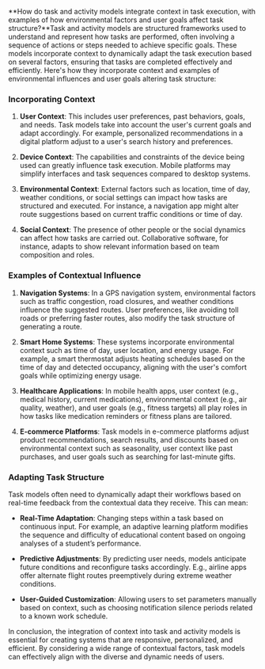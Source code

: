 **How do task and activity models integrate context in task execution, with examples of how environmental factors and user goals affect task structure?**Task and activity models are structured frameworks used to understand and represent how tasks are performed, often involving a sequence of actions or steps needed to achieve specific goals. These models incorporate context to dynamically adapt the task execution based on several factors, ensuring that tasks are completed effectively and efficiently. Here's how they incorporate context and examples of environmental influences and user goals altering task structure:

### Incorporating Context

1. **User Context**: This includes user preferences, past behaviors, goals, and needs. Task models take into account the user's current goals and adapt accordingly. For example, personalized recommendations in a digital platform adjust to a user's search history and preferences.

2. **Device Context**: The capabilities and constraints of the device being used can greatly influence task execution. Mobile platforms may simplify interfaces and task sequences compared to desktop systems.

3. **Environmental Context**: External factors such as location, time of day, weather conditions, or social settings can impact how tasks are structured and executed. For instance, a navigation app might alter route suggestions based on current traffic conditions or time of day.

4. **Social Context**: The presence of other people or the social dynamics can affect how tasks are carried out. Collaborative software, for instance, adapts to show relevant information based on team composition and roles.

### Examples of Contextual Influence

1. **Navigation Systems**: In a GPS navigation system, environmental factors such as traffic congestion, road closures, and weather conditions influence the suggested routes. User preferences, like avoiding toll roads or preferring faster routes, also modify the task structure of generating a route.

2. **Smart Home Systems**: These systems incorporate environmental context such as time of day, user location, and energy usage. For example, a smart thermostat adjusts heating schedules based on the time of day and detected occupancy, aligning with the user's comfort goals while optimizing energy usage.

3. **Healthcare Applications**: In mobile health apps, user context (e.g., medical history, current medications), environmental context (e.g., air quality, weather), and user goals (e.g., fitness targets) all play roles in how tasks like medication reminders or fitness plans are tailored.

4. **E-commerce Platforms**: Task models in e-commerce platforms adjust product recommendations, search results, and discounts based on environmental context such as seasonality, user context like past purchases, and user goals such as searching for last-minute gifts.

### Adapting Task Structure

Task models often need to dynamically adapt their workflows based on real-time feedback from the contextual data they receive. This can mean:

- **Real-Time Adaptation**: Changing steps within a task based on continuous input. For example, an adaptive learning platform modifies the sequence and difficulty of educational content based on ongoing analyses of a student’s performance.

- **Predictive Adjustments**: By predicting user needs, models anticipate future conditions and reconfigure tasks accordingly. E.g., airline apps offer alternate flight routes preemptively during extreme weather conditions.

- **User-Guided Customization**: Allowing users to set parameters manually based on context, such as choosing notification silence periods related to a known work schedule.

In conclusion, the integration of context into task and activity models is essential for creating systems that are responsive, personalized, and efficient. By considering a wide range of contextual factors, task models can effectively align with the diverse and dynamic needs of users.